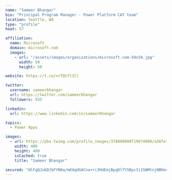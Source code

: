 ```yaml
---
name: "Sameer Bhangar"
bio: "Principal Program Manager - Power Platform CAT team"
location: Seattle, WA
type: "profile"
heat: 57

affiliation:
  name: Microsoft
  domain: microsoft.com
  images:
    - url: "/assets/images/organizations/microsoft.com-50x50.jpg"
      width: 50
      height: 50

website: https://t.co/nrTQtfl3ll

twitter:
  username: sameerbhangar
  url: https://twitter.com/sameerbhangar
  followers: 935

linkedin:
  url: https://www.linkedin.com/in/sameerbhangar

topics:
  - Power Apps

images:
  - url: https://pbs.twimg.com/profile_images/378800000719674009/a36fe7ddfab1778b76e5793772e43798_400x400.jpeg
    width: 400
    height: 400
    isCached: true
    title: "Sameer Bhangar"

secured: "HlFqQJobDJbFYN8a/mK4qUGACna+ri3HUEmjBpqDlfYSBpc3i1SWMtnjNBKmrd5fpYHW0f8jWuT/P0IjQNEWPQJNq4cieXiQLIE0az40n0HS14rig/Qr2m/sZrACgzFqQ0mIvBIw3pshlQSsNK/j6OgnRVhA+pgmnpaBzT9g0UiTOyV7hiVgKlwh4IGf+buqpTk+tgWcYsO3vfohsrmOF1iyQeyD0SbFvB+vJbGgPssL3+TPztexKQgVWj1wNiu3sDDsYeTTQibWiDhk64l02A9OAG4LtM+ZVPp0XfJPwMpIiTB30MFFZsniNYAsYCiY5POHmPpuTEj53e1zlci3er+NjzZYp1jIzjY15IRYc3++rVIXvKnfninFQCndCCDy8XcRol+oeaiZ0elWEp4atg==;TDLeEoSCMzcoM6DTL+ljfA=="
---
```


